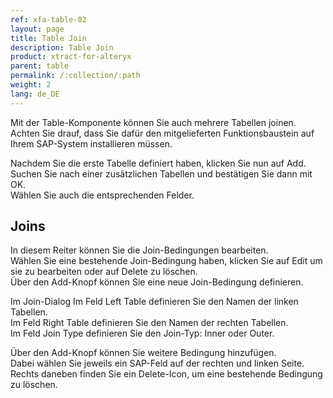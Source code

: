 ```yaml
---
ref: xfa-table-02
layout: page
title: Table Join
description: Table Join
product: xtract-for-alteryx
parent: table
permalink: /:collection/:path
weight: 2
lang: de_DE
---
```


Mit der Table-Komponente können Sie auch mehrere Tabellen joinen. <br>
Achten Sie drauf, dass Sie dafür den mitgelieferten Funktionsbaustein auf Ihrem SAP-System installieren müssen. <br> 

Nachdem Sie die erste Tabelle definiert haben, klicken Sie nun auf Add. <br>
Suchen Sie nach einer zusätzlichen Tabellen und bestätigen Sie dann mit OK.<br> 
Wählen Sie auch die entsprechenden Felder. <br>

## Joins
In diesem Reiter können Sie die Join-Bedingungen bearbeiten.<br> 
Wählen Sie eine bestehende Join-Bedingung haben, klicken Sie auf Edit um sie zu bearbeiten oder auf Delete zu löschen.<br> 
Über den Add-Knopf können Sie eine neue Join-Bedingung definieren.<br> 

Im Join-Dialog
Im Feld Left Table definieren Sie den Namen der linken Tabellen. <br>
Im Feld Right Table definieren Sie den Namen der rechten Tabellen. <br>
Im Feld Join Type definieren Sie den Join-Typ: Inner oder Outer. <br>

Über den Add-Knopf können Sie weitere Bedingung hinzufügen. <br>
Dabei wählen Sie jeweils ein SAP-Feld auf der rechten und linken Seite. <br>
Rechts daneben finden Sie ein Delete-Icon, um eine bestehende Bedingung zu löschen.<br>